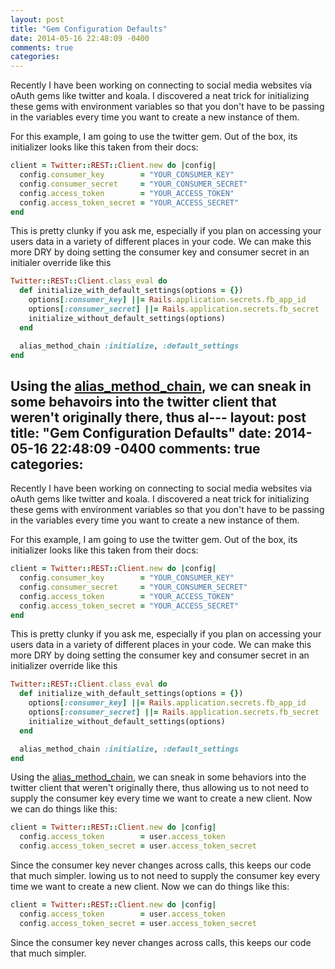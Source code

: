 ```yaml
---
layout: post
title: "Gem Configuration Defaults"
date: 2014-05-16 22:48:09 -0400
comments: true
categories: 
---
```


Recently I have been working on connecting to social media websites via oAuth gems like twitter and koala.  I discovered a neat trick for initializing these gems with environment variables so that you don't have to be passing in the variables every time you want to create a new instance of them.

For this example, I am going to use the twitter gem.  Out of the box, its initializer looks like this taken from their docs:
```ruby
client = Twitter::REST::Client.new do |config|
  config.consumer_key        = "YOUR_CONSUMER_KEY"
  config.consumer_secret     = "YOUR_CONSUMER_SECRET"
  config.access_token        = "YOUR_ACCESS_TOKEN"
  config.access_token_secret = "YOUR_ACCESS_SECRET"
end
```

This is pretty clunky if you ask me, especially if you plan on accessing your users data in a variety of different places in your code.  We can make this more DRY by doing setting the consumer key and consumer secret in an initialer override like this

```ruby initializers/twitter.rb
Twitter::REST::Client.class_eval do
  def initialize_with_default_settings(options = {})
    options[:consumer_key] ||= Rails.application.secrets.fb_app_id
    options[:consumer_secret] ||= Rails.application.secrets.fb_secret
    initialize_without_default_settings(options)
  end 

  alias_method_chain :initialize, :default_settings 
end
```

Using the [alias_method_chain](http://weblog.rubyonrails.org/2006/4/26/new-in-rails-module-alias_method_chain/), we can sneak in some behavoirs into the twitter client that weren't originally there, thus al---
layout: post
title: "Gem Configuration Defaults"
date: 2014-05-16 22:48:09 -0400
comments: true
categories: 
---

Recently I have been working on connecting to social media websites via oAuth gems like twitter and koala.  I discovered a neat trick for initializing these gems with environment variables so that you don't have to be passing in the variables every time you want to create a new instance of them.

For this example, I am going to use the twitter gem.  Out of the box, its initializer looks like this taken from their docs:
```ruby
client = Twitter::REST::Client.new do |config|
  config.consumer_key        = "YOUR_CONSUMER_KEY"
  config.consumer_secret     = "YOUR_CONSUMER_SECRET"
  config.access_token        = "YOUR_ACCESS_TOKEN"
  config.access_token_secret = "YOUR_ACCESS_SECRET"
end
```

This is pretty clunky if you ask me, especially if you plan on accessing your users data in a variety of different places in your code.  We can make this more DRY by doing setting the consumer key and consumer secret in an initializer override like this

```ruby initializers/twitter.rb
Twitter::REST::Client.class_eval do
  def initialize_with_default_settings(options = {})
    options[:consumer_key] ||= Rails.application.secrets.fb_app_id
    options[:consumer_secret] ||= Rails.application.secrets.fb_secret
    initialize_without_default_settings(options)
  end 

  alias_method_chain :initialize, :default_settings 
end
```

Using the [alias_method_chain](http://weblog.rubyonrails.org/2006/4/26/new-in-rails-module-alias_method_chain/), we can sneak in some behaviors into the twitter client that weren't originally there, thus allowing us to not need to supply the consumer key every time we want to create a new client.  Now we can do things like this:

```ruby
client = Twitter::REST::Client.new do |config|
  config.access_token        = user.access_token
  config.access_token_secret = user.access_token_secret
```

Since the consumer key never changes across calls, this keeps our code that much simpler.
lowing us to not need to supply the consumer key every time we want to create a new client.  Now we can do things like this:

```ruby
client = Twitter::REST::Client.new do |config|
  config.access_token        = user.access_token
  config.access_token_secret = user.access_token_secret
```

Since the consumer key never changes across calls, this keeps our code that much simpler.